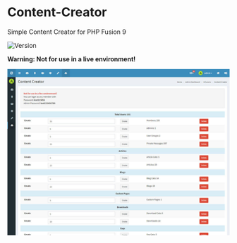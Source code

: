 # Content-Creator
Simple Content Creator for PHP Fusion 9

![Version](https://img.shields.io/badge/Version-1.1.5-blue.svg)

**Warning: Not for use in a live environment!**

![Preview](screenshot.jpg)
